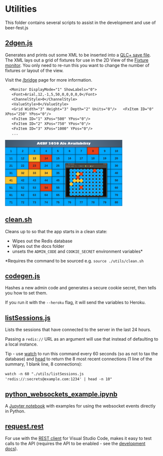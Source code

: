 # Utilities

This folder contains several scripts to assist in the development and use of beer-fest.js

## [2dgen.js](utils/2dgen.js)

Generates and prints out some XML to be inserted into a [QLC+ save file](public/downloads/qlcplus.qxw).
The XML lays out a grid of fixtures for use in the 2D View of the [Fixture monitor](https://www.qlcplus.org/docs/html_en_EN/fixturemonitor.html).
You only need to re-run this you want to change the number of fixtures or layout of the view.

Visit the [/bridge](https://acbf-2020.herokuapp.com/bridge) page for more information.

```
  <Monitor DisplayMode="1" ShowLabels="0">
   <Font>Arial,12,-1,5,50,0,0,0,0,0</Font>
   <ChannelStyle>0</ChannelStyle>
   <ValueStyle>0</ValueStyle>
   <Grid Width="3" Height="3" Depth="2" Units="0"/>   <FxItem ID="0" XPos="250" YPos="0"/>
   <FxItem ID="1" XPos="500" YPos="0"/>
   <FxItem ID="2" XPos="750" YPos="0"/>
   <FxItem ID="3" XPos="1000" YPos="0"/>
   ...
```

<img src="/docs/images/qlc-plus-integration.png" width="384">

## [clean.sh](utils/clean.sh)

Cleans up to so that the app starts in a clean state:

- Wipes out the Redis database
- Wipes out the docs folder
- unsets the `ADMIN_CODE` and `COOKIE_SECRET` environment variables\*

\*Requires the command to be sourced e.g. `source ./utils/clean.sh`

## [codegen.js](utils/codegen.js)

Hashes a new admin code and generates a secure cookie secret, then tells you how to set them.

If you run it with the `--heroku` flag, it will send the variables to Heroku.

## [listSessions.js](utils/listSessions.js)

Lists the sessions that have connected to the server in the last 24 hours.

Passing a `redis://` URL as an argument will use that instead of defaulting to a local instance.

Tip - use [watch](https://linux.die.net/man/1/watch) to run this command every 60 seconds (so as not to tax the database)
and [head](https://www.gnu.org/software/coreutils/manual/html_node/head-invocation.html)
to return the 8 most recent connections (1 line of the summary, 1 blank line, 8 connections):

`watch -n 60 "./utils/listSessions.js 'redis://:secrets@example.com:1234' | head -n 10"`

## [python_websockets_example.ipynb](utils/python_websockets_example.ipynb)

A [Jupyter notebook](https://jupyter.org/) with examples for using the websocket events directly in Python.

## [request.rest](utils/request.rest)

For use with the [REST client](https://marketplace.visualstudio.com/items?itemName=humao.rest-client) for Visual Studio Code,
makes it easy to test calls to the API (requires the API to be enabled - see the [development docs](docs/development.md#environment-variables)).
